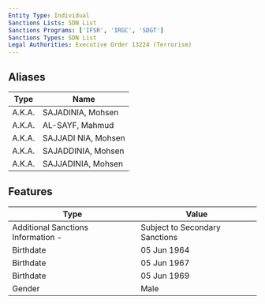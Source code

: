 ```yaml
---
Entity Type: Individual
Sanctions Lists: SDN List
Sanctions Programs: ['IFSR', 'IRGC', 'SDGT']
Sanctions Types: SDN List
Legal Authorities: Executive Order 13224 (Terrorism)
---
```


## Aliases
| Type  | Name      | 
|-------|-----------|
| A.K.A. | SAJADINIA, Mohsen |
| A.K.A. | AL-SAYF, Mahmud |
| A.K.A. | SAJJADI NIA, Mohsen |
| A.K.A. | SAJADDINIA, Mohsen |
| A.K.A. | SAJJADINIA, Mohsen |

## Features
| Type  | Value      |
|-------|------------|
| Additional Sanctions Information - | Subject to Secondary Sanctions |
| Birthdate | 05 Jun 1964 |
| Birthdate | 05 Jun 1967 |
| Birthdate | 05 Jun 1969 |
| Gender | Male |
